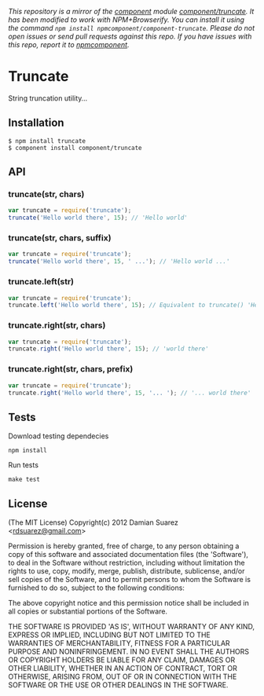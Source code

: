 *This repository is a mirror of the [component](http://component.io) module [component/truncate](http://github.com/component/truncate). It has been modified to work with NPM+Browserify. You can install it using the command `npm install npmcomponent/component-truncate`. Please do not open issues or send pull requests against this repo. If you have issues with this repo, report it to [npmcomponent](https://github.com/airportyh/npmcomponent).*

# Truncate

  String truncation utility…

## Installation

```
$ npm install truncate
$ component install component/truncate
```

## API

### truncate(str, chars)

```js
var truncate = require('truncate');
truncate('Hello world there', 15); // 'Hello world'
```

### truncate(str, chars, suffix)

```js
var truncate = require('truncate');
truncate('Hello world there', 15, ' ...'); // 'Hello world ...'
```

### truncate.left(str)

```js
var truncate = require('truncate');
truncate.left('Hello world there', 15); // Equivalent to truncate() 'Hello world'
```

### truncate.right(str, chars)

```js
var truncate = require('truncate');
truncate.right('Hello world there', 15); // 'world there'
```

### truncate.right(str, chars, prefix)

```js
var truncate = require('truncate');
truncate.right('Hello world there', 15, '... '); // '... world there'
```

## Tests

Download testing dependecies

```
npm install
```

Run tests

```
make test
```

## License

(The MIT License)
Copyright(c) 2012 Damian Suarez &lt;rdsuarez@gmail.com&gt;

Permission is hereby granted, free of charge, to any person obtaining
a copy of this software and associated documentation files (the
'Software'), to deal in the Software without restriction, including
without limitation the rights to use, copy, modify, merge, publish,
distribute, sublicense, and/or sell copies of the Software, and to
permit persons to whom the Software is furnished to do so, subject to
the following conditions:

The above copyright notice and this permission notice shall be
included in all copies or substantial portions of the Software.

THE SOFTWARE IS PROVIDED 'AS IS', WITHOUT WARRANTY OF ANY KIND,
EXPRESS OR IMPLIED, INCLUDING BUT NOT LIMITED TO THE WARRANTIES OF
MERCHANTABILITY, FITNESS FOR A PARTICULAR PURPOSE AND NONINFRINGEMENT.
IN NO EVENT SHALL THE AUTHORS OR COPYRIGHT HOLDERS BE LIABLE FOR ANY
CLAIM, DAMAGES OR OTHER LIABILITY, WHETHER IN AN ACTION OF CONTRACT,
TORT OR OTHERWISE, ARISING FROM, OUT OF OR IN CONNECTION WITH THE
SOFTWARE OR THE USE OR OTHER DEALINGS IN THE SOFTWARE.
